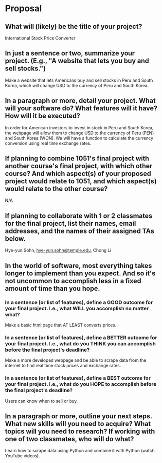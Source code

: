 # Proposal

## What will (likely) be the title of your project?

International Stock Price Converter

## In just a sentence or two, summarize your project. (E.g., "A website that lets you buy and sell stocks.")

Make a website that lets Americans buy and sell stocks in Peru and South Korea, which will change USD to the currency of Peru and South Korea.

## In a paragraph or more, detail your project. What will your software do? What features will it have? How will it be executed?

In order for American investors to invest in stock in Peru and South Korea, the webpage will allow them to change USD to the currency of Peru (PEN) and South Korea (WON). We will have a function to calculate the currency conversion using real time exchange rates. 

## If planning to combine 1051's final project with another course's final project, with which other course? And which aspect(s) of your proposed project would relate to 1051, and which aspect(s) would relate to the other course?

N/A

## If planning to collaborate with 1 or 2 classmates for the final project, list their names, email addresses, and the names of their assigned TAs below.

Hye-yun Sohn, hye-yun.sohn@temple.edu, Chong Li

## In the world of software, most everything takes longer to implement than you expect. And so it's not uncommon to accomplish less in a fixed amount of time than you hope.

### In a sentence (or list of features), define a GOOD outcome for your final project. I.e., what WILL you accomplish no matter what?

Make a basic html page that AT LEAST converts prices.

### In a sentence (or list of features), define a BETTER outcome for your final project. I.e., what do you THINK you can accomplish before the final project's deadline?

Make a more developed webpage and be able to scrape data from the internet to find real time stock prices and exchange rates.

### In a sentence (or list of features), define a BEST outcome for your final project. I.e., what do you HOPE to accomplish before the final project's deadline?

Users can know when to sell or buy.

## In a paragraph or more, outline your next steps. What new skills will you need to acquire? What topics will you need to research? If working with one of two classmates, who will do what?

Learn how to scrape data using Python and combine it with Python (watch YouTube videos).
